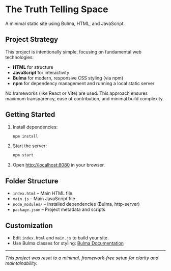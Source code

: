 # The Truth Telling Space

A minimal static site using Bulma, HTML, and JavaScript.

## Project Strategy

This project is intentionally simple, focusing on fundamental web technologies:
- **HTML** for structure
- **JavaScript** for interactivity
- **Bulma** for modern, responsive CSS styling (via npm)
- **npm** for dependency management and running a local static server

No frameworks (like React or Vite) are used. This approach ensures maximum transparency, ease of contribution, and minimal build complexity.

## Getting Started

1. Install dependencies:
   ```zsh
   npm install
   ```
2. Start the server:
   ```zsh
   npm start
   ```
3. Open [http://localhost:8080](http://localhost:8080) in your browser.

## Folder Structure

- `index.html` – Main HTML file
- `main.js` – Main JavaScript file
- `node_modules/` – Installed dependencies (Bulma, http-server)
- `package.json` – Project metadata and scripts

## Customization

- Edit `index.html` and `main.js` to build your site.
- Use Bulma classes for styling: [Bulma Documentation](https://bulma.io/documentation/)

---

*This project was reset to a minimal, framework-free setup for clarity and maintainability.*
